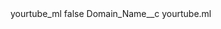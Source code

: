 <?xml version="1.0" encoding="UTF-8"?>
<CustomMetadata xmlns="http://soap.sforce.com/2006/04/metadata" xmlns:xsi="http://www.w3.org/2001/XMLSchema-instance" xmlns:xsd="http://www.w3.org/2001/XMLSchema">
    <label>yourtube_ml</label>
    <protected>false</protected>
    <values>
        <field>Domain_Name__c</field>
        <value xsi:type="xsd:string">yourtube.ml</value>
    </values>
</CustomMetadata>
